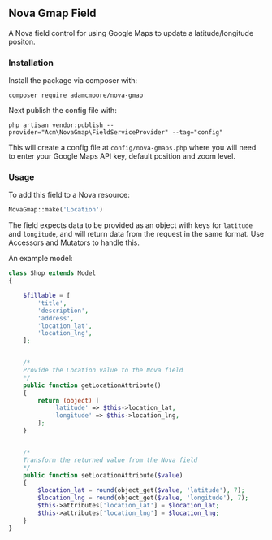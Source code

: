 ##  Nova Gmap Field

A Nova field control for using Google Maps to update a latitude/longitude positon.

### Installation

Install the package via composer with:

	composer require adamcmoore/nova-gmap

Next publish the config file with:

	php artisan vendor:publish --provider="Acm\NovaGmap\FieldServiceProvider" --tag="config"

This will create a config file at `config/nova-gmaps.php` where you will need to enter your Google Maps API key, default position and zoom level.


### Usage

To add this field to a Nova resource:

```php
NovaGmap::make('Location')
```

The field expects data to be provided as an object with keys for `latitude` and `longitude`, and will return data from the request in the same format. Use Accessors and Mutators to handle this.

An example model:

```php
class Shop extends Model
{

	$fillable = [
		'title',
		'description',
		'address',
		'location_lat',
		'location_lng',
	];


	/*
	Provide the Location value to the Nova field
	*/
	public function getLocationAttribute()
	{
		return (object) [
			'latitude' => $this->location_lat,
			'longitude' => $this->location_lng,
		];
	}


	/*
	Transform the returned value from the Nova field
	*/
	public function setLocationAttribute($value)
	{
		$location_lat = round(object_get($value, 'latitude'), 7);
		$location_lng = round(object_get($value, 'longitude'), 7);
		$this->attributes['location_lat'] = $location_lat;
		$this->attributes['location_lng'] = $location_lng;
	}
}
```
